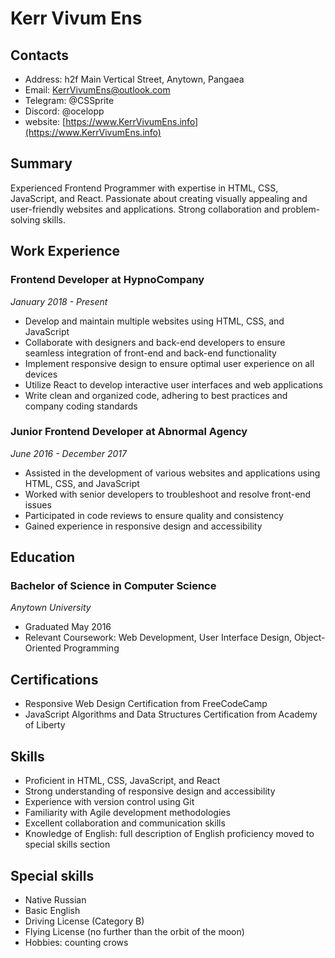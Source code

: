 # Kerr Vivum Ens

## Contacts

- Address: h2f Main Vertical Street, Anytown, Pangaea
- Email: [KerrVivumEns@outlook.com](mailto:KerrVivumEns@outlook.com)
- Telegram: @CSSprite
- Discord: @ocelopp
- website: [https://www.KerrVivumEns.info](https://www.KerrVivumEns.info)

## Summary

Experienced Frontend Programmer with expertise in HTML, CSS, JavaScript, and React. Passionate about creating visually appealing and user-friendly websites and applications. Strong collaboration and problem-solving skills.

## Work Experience

### Frontend Developer at HypnoCompany

*January 2018 - Present*

- Develop and maintain multiple websites using HTML, CSS, and JavaScript
- Collaborate with designers and back-end developers to ensure seamless integration of front-end and back-end functionality
- Implement responsive design to ensure optimal user experience on all devices
- Utilize React to develop interactive user interfaces and web applications
- Write clean and organized code, adhering to best practices and company coding standards

### Junior Frontend Developer at Abnormal Agency

*June 2016 - December 2017*

- Assisted in the development of various websites and applications using HTML, CSS, and JavaScript
- Worked with senior developers to troubleshoot and resolve front-end issues
- Participated in code reviews to ensure quality and consistency
- Gained experience in responsive design and accessibility

## Education

### Bachelor of Science in Computer Science

*Anytown University*

- Graduated May 2016
- Relevant Coursework: Web Development, User Interface Design, Object-Oriented Programming

## Certifications

- Responsive Web Design Certification from FreeCodeCamp
- JavaScript Algorithms and Data Structures Certification from Academy of Liberty

## Skills

- Proficient in HTML, CSS, JavaScript, and React
- Strong understanding of responsive design and accessibility
- Experience with version control using Git
- Familiarity with Agile development methodologies
- Excellent collaboration and communication skills
- Knowledge of English: full description of English proficiency moved to special skills section

## Special skills

- Native Russian
- Basic English
- Driving License (Category B)
- Flying License (no further than the orbit of the moon)
- Hobbies: counting crows

